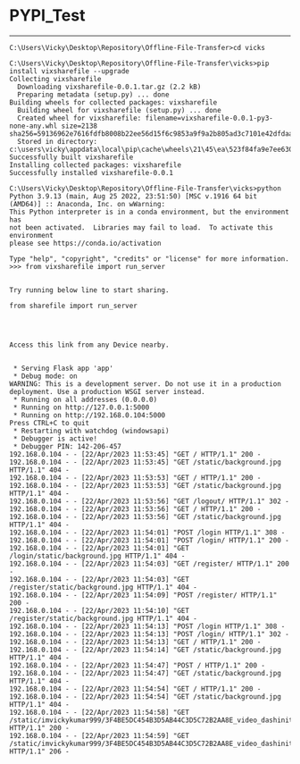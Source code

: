 # PYPI_Test

----------------

    C:\Users\Vicky\Desktop\Repository\Offline-File-Transfer>cd vicks

    C:\Users\Vicky\Desktop\Repository\Offline-File-Transfer\vicks>pip install vixsharefile --upgrade
    Collecting vixsharefile
      Downloading vixsharefile-0.0.1.tar.gz (2.2 kB)
      Preparing metadata (setup.py) ... done
    Building wheels for collected packages: vixsharefile
      Building wheel for vixsharefile (setup.py) ... done
      Created wheel for vixsharefile: filename=vixsharefile-0.0.1-py3-none-any.whl size=2138 sha256=59136962e7616fdfb8008b22ee56d15f6c9853a9f9a2b805ad3c7101e42dfdaa
      Stored in directory: c:\users\vicky\appdata\local\pip\cache\wheels\21\45\ea\523f84fa9e7ee630045483c82e15b0a6ebd4df704a7e2a6b28
    Successfully built vixsharefile
    Installing collected packages: vixsharefile
    Successfully installed vixsharefile-0.0.1

    C:\Users\Vicky\Desktop\Repository\Offline-File-Transfer\vicks>python
    Python 3.9.13 (main, Aug 25 2022, 23:51:50) [MSC v.1916 64 bit (AMD64)] :: Anaconda, Inc. on wWarning:
    This Python interpreter is in a conda environment, but the environment has
    not been activated.  Libraries may fail to load.  To activate this environment
    please see https://conda.io/activation

    Type "help", "copyright", "credits" or "license" for more information.
    >>> from vixsharefile import run_server


    Try running below line to start sharing.

    from sharefile import run_server




    Access this link from any Device nearby.


     * Serving Flask app 'app'
     * Debug mode: on
    WARNING: This is a development server. Do not use it in a production deployment. Use a production WSGI server instead.
     * Running on all addresses (0.0.0.0)
     * Running on http://127.0.0.1:5000
     * Running on http://192.168.0.104:5000
    Press CTRL+C to quit
     * Restarting with watchdog (windowsapi)
     * Debugger is active!
     * Debugger PIN: 142-206-457
    192.168.0.104 - - [22/Apr/2023 11:53:45] "GET / HTTP/1.1" 200 -
    192.168.0.104 - - [22/Apr/2023 11:53:45] "GET /static/background.jpg HTTP/1.1" 404 -
    192.168.0.104 - - [22/Apr/2023 11:53:53] "GET / HTTP/1.1" 200 -
    192.168.0.104 - - [22/Apr/2023 11:53:53] "GET /static/background.jpg HTTP/1.1" 404 -
    192.168.0.104 - - [22/Apr/2023 11:53:56] "GET /logout/ HTTP/1.1" 302 -
    192.168.0.104 - - [22/Apr/2023 11:53:56] "GET / HTTP/1.1" 200 -
    192.168.0.104 - - [22/Apr/2023 11:53:56] "GET /static/background.jpg HTTP/1.1" 404 -
    192.168.0.104 - - [22/Apr/2023 11:54:01] "POST /login HTTP/1.1" 308 -
    192.168.0.104 - - [22/Apr/2023 11:54:01] "POST /login/ HTTP/1.1" 200 -
    192.168.0.104 - - [22/Apr/2023 11:54:01] "GET /login/static/background.jpg HTTP/1.1" 404 -
    192.168.0.104 - - [22/Apr/2023 11:54:03] "GET /register/ HTTP/1.1" 200 -
    192.168.0.104 - - [22/Apr/2023 11:54:03] "GET /register/static/background.jpg HTTP/1.1" 404 -
    192.168.0.104 - - [22/Apr/2023 11:54:09] "POST /register/ HTTP/1.1" 200 -
    192.168.0.104 - - [22/Apr/2023 11:54:10] "GET /register/static/background.jpg HTTP/1.1" 404 -
    192.168.0.104 - - [22/Apr/2023 11:54:13] "POST /login HTTP/1.1" 308 -
    192.168.0.104 - - [22/Apr/2023 11:54:13] "POST /login/ HTTP/1.1" 302 -
    192.168.0.104 - - [22/Apr/2023 11:54:13] "GET / HTTP/1.1" 200 -
    192.168.0.104 - - [22/Apr/2023 11:54:14] "GET /static/background.jpg HTTP/1.1" 404 -
    192.168.0.104 - - [22/Apr/2023 11:54:47] "POST / HTTP/1.1" 200 -
    192.168.0.104 - - [22/Apr/2023 11:54:47] "GET /static/background.jpg HTTP/1.1" 404 -
    192.168.0.104 - - [22/Apr/2023 11:54:54] "GET / HTTP/1.1" 200 -
    192.168.0.104 - - [22/Apr/2023 11:54:54] "GET /static/background.jpg HTTP/1.1" 404 -
    192.168.0.104 - - [22/Apr/2023 11:54:58] "GET /static/imvickykumar999/3F4BE5DC454B3D5AB44C3D5C72B2AA8E_video_dashinit.mp4 HTTP/1.1" 200 -
    192.168.0.104 - - [22/Apr/2023 11:54:59] "GET /static/imvickykumar999/3F4BE5DC454B3D5AB44C3D5C72B2AA8E_video_dashinit.mp4 HTTP/1.1" 206 -
